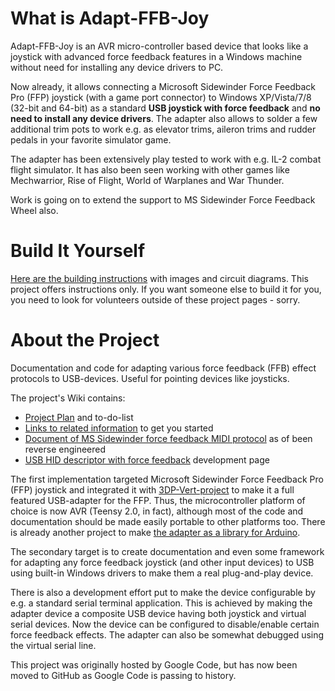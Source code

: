 # What is Adapt-FFB-Joy #

Adapt-FFB-Joy is an AVR micro-controller based device that looks like a joystick with advanced force feedback features in a Windows machine without need for installing any device drivers to PC.

Now already, it allows connecting a Microsoft Sidewinder Force Feedback Pro (FFP) joystick (with a game port connector) to Windows XP/Vista/7/8 (32-bit and 64-bit) as a standard **USB joystick with force feedback** and **no need to install any device drivers**. The adapter also allows to solder a few additional trim pots to work e.g. as elevator trims, aileron trims and rudder pedals in your favorite simulator game.

The adapter has been extensively play tested to work with e.g. IL-2 combat flight simulator. It has also been seen working with other games like Mechwarrior, Rise of Flight, World of Warplanes and War Thunder.

Work is going on to extend the support to MS Sidewinder Force Feedback Wheel also.

# Build It Yourself #

[Here are the building instructions](HowToBuild.md) with images and circuit diagrams. This project offers instructions only. If you want someone else to build it for you, you need to look for volunteers outside of these project pages - sorry.

# About the Project #

Documentation and code for adapting various force feedback (FFB) effect protocols to USB-devices. Useful for pointing devices like joysticks.

The project's Wiki contains:
  * [Project Plan](Project.md) and to-do-list
  * [Links to related information](RelatedInfo.md)  to get you started
  * [Document of MS Sidewinder force feedback MIDI protocol](SidewinderFFBMIDI.md) as of been reverse engineered
  * [USB HID descriptor with force feedback](USBFfbHid.md) development page

The first implementation targeted Microsoft Sidewinder Force Feedback Pro (FFP) joystick and integrated it with [3DP-Vert-project](http://code.google.com/p/sw3dprousb) to make it a full featured USB-adapter for the FFP. Thus, the microcontroller platform of choice is now AVR (Teensy 2.0, in fact), although most of the code and documentation should be made easily portable to other platforms too. There is already another project to make [the adapter as a library for Arduino](http://code.google.com/p/sidewinder-arduino/).

The secondary target is to create documentation and even some framework for adapting any force feedback joystick (and other input devices) to USB using built-in Windows drivers to make them a real plug-and-play device.

There is also a development effort put to make the device configurable by e.g. a standard serial terminal application. This is achieved by making the adapter device a composite  USB device having both joystick and virtual serial devices. Now the device can be configured to disable/enable certain force feedback effects. The adapter can also be somewhat debugged using the virtual serial line.

This project was originally hosted by Google Code, but has now been moved to GitHub as Google Code is passing to history.
